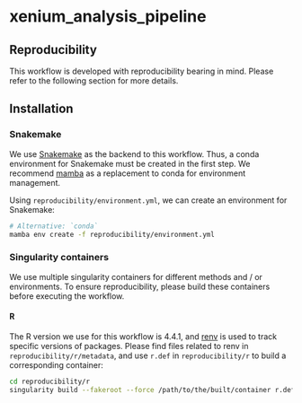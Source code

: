 # xenium_analysis_pipeline

## Reproducibility
This workflow is developed with reproducibility bearing in mind. Please refer to the following section for more details.

## Installation

### Snakemake
We use [Snakemake](https://snakemake.github.io) as the backend to this workflow. Thus, a conda environment for Snakemake must be created in the first step. We recommend [mamba](https://mamba.readthedocs.io/en/latest/index.html) as a replacement to conda for environment management.

Using `reproducibility/environment.yml`, we can create an environment for Snakemake:
```bash
# Alternative: `conda`
mamba env create -f reproducibility/environment.yml
```

### Singularity containers
We use multiple singularity containers for different methods and / or environments. To ensure reproducibility, please build these containers before executing the workflow.

#### R
The R version we use for this workflow is 4.4.1, and [renv](https://rstudio.github.io/renv/index.html) is used to track specific versions of packages. Please find files related to renv in `reproducibility/r/metadata`, and use `r.def` in `reproducibility/r` to build a corresponding container:
```bash
cd reproducibility/r
singularity build --fakeroot --force /path/to/the/built/container r.def
```

